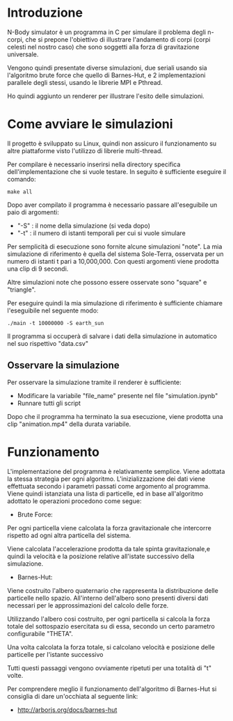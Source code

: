 # Introduzione

N-Body simulator è un programma in C per simulare il problema degli n-corpi, che si prepone l'obiettivo 
di illustrare l'andamento di corpi (corpi celesti nel nostro caso) che sono soggetti alla forza di gravitazione
universale.

Vengono quindi presentate diverse simulazioni, due seriali usando sia l'algoritmo brute force che quello di 
Barnes-Hut, e 2 implementazioni parallele degli stessi, usando le librerie MPI e Pthread.

Ho quindi aggiunto un renderer per illustrare l'esito delle simulazioni.



# Come avviare le simulazioni

Il progetto è sviluppato su Linux, quindi non assicuro il funzionamento su altre piattaforme visto l'utilizzo
di librerie multi-thread.

Per compilare è necessario inserirsi nella directory specifica dell'implementazione che si vuole testare.
In seguito è sufficiente eseguire il comando:

```
make all
```

Dopo aver compilato il programma è necessario passare all'eseguibile un paio di argomenti:

- "-S" : il nome della simulazione (si veda dopo)
- "-t" : il numero di istanti temporali per cui si vuole simulare

Per semplicità di esecuzione sono fornite alcune simulazioni "note". La mia simulazione di riferimento è
quella del sistema Sole-Terra, osservata per un numero di istanti t pari a 10,000,000. Con questi argomenti
viene prodotta una clip di 9 secondi.

Altre simulazioni note che possono essere osservate sono "square" e  "triangle".

Per eseguire quindi la mia simulazione di riferimento è sufficiente chiamare l'eseguibile nel seguente modo:

```
./main -t 10000000 -S earth_sun
```

Il programma si occuperà di salvare i dati della simulazione in automatico nel suo rispettivo "data.csv"

## Osservare la simulazione

Per osservare la simulazione tramite il renderer è sufficiente: 

- Modificare la variabile "file_name" presente nel file "simulation.ipynb"
- Runnare tutti gli script

Dopo che il programma ha terminato la sua esecuzione, viene prodotta una clip "animation.mp4" della durata 
variabile.

# Funzionamento

L'implementazione del programma è relativamente semplice. Viene adottata la stessa strategia per ogni algoritmo.
L'inizializzazione dei dati viene effettuata secondo i parametri passati come argomento al programma. Viene 
quindi istanziata una lista di particelle, ed in base all'algoritmo adottato le operazioni procedono come segue:

- Brute Force: 

Per ogni particella viene calcolata la forza gravitazionale che intercorre rispetto ad ogni altra particella del sistema.

Viene calcolata l'accelerazione prodotta da tale spinta gravitazionale,e quindi la velocità e la posizione
relative all'istate successivo della simulazione.


- Barnes-Hut:

Viene costruito l'albero quaternario che rappresenta la distribuzione delle particelle nello spazio.
All'interno dell'albero sono presenti diversi dati necessari per le approssimazioni del calcolo delle forze.

Utilizzando l'albero cosi costruito, per ogni particella si calcola la forza totale del sottospazio esercitata
su di essa, secondo un certo parametro configurabile "THETA".

Una volta calcolata la forza totale, si calcolano velocità e posizione delle particelle per l'istante successivo


Tutti questi passaggi vengono ovviamente ripetuti per una totalità di "t" volte.

Per comprendere meglio il funzionamento dell'algoritmo di Barnes-Hut  si consiglia di dare un'occhiata al 
seguente link:

- http://arborjs.org/docs/barnes-hut



